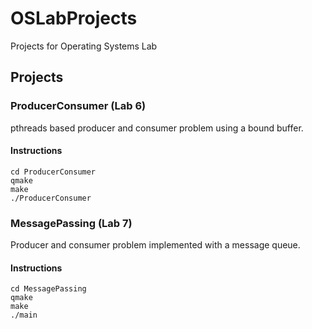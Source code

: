 # OSLabProjects #

Projects for Operating Systems Lab

## Projects ##
### ProducerConsumer (Lab 6) ###
pthreads based producer and consumer problem using a bound buffer.
#### Instructions ####
```
cd ProducerConsumer
qmake
make
./ProducerConsumer
```

### MessagePassing (Lab 7) ###
Producer and consumer problem implemented with a message queue.
#### Instructions ####
```
cd MessagePassing
qmake
make
./main
```
